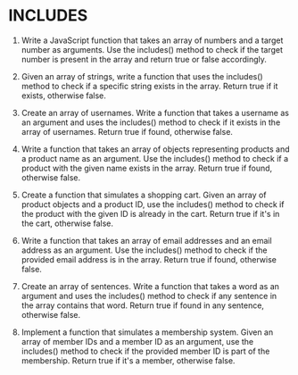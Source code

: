 # INCLUDES

1. Write a JavaScript function that takes an array of numbers and a target number as arguments. Use the includes() method to check if the target number is present in the array and return true or false accordingly.

2. Given an array of strings, write a function that uses the includes() method to check if a specific string exists in the array. Return true if it exists, otherwise false.

3. Create an array of usernames. Write a function that takes a username as an argument and uses the includes() method to check if it exists in the array of usernames. Return true if found, otherwise false.

4. Write a function that takes an array of objects representing products and a product name as an argument. Use the includes() method to check if a product with the given name exists in the array. Return true if found, otherwise false.

5. Create a function that simulates a shopping cart. Given an array of product objects and a product ID, use the includes() method to check if the product with the given ID is already in the cart. Return true if it's in the cart, otherwise false.

6. Write a function that takes an array of email addresses and an email address as an argument. Use the includes() method to check if the provided email address is in the array. Return true if found, otherwise false.

7. Create an array of sentences. Write a function that takes a word as an argument and uses the includes() method to check if any sentence in the array contains that word. Return true if found in any sentence, otherwise false.

8. Implement a function that simulates a membership system. Given an array of member IDs and a member ID as an argument, use the includes() method to check if the provided member ID is part of the membership. Return true if it's a member, otherwise false.
